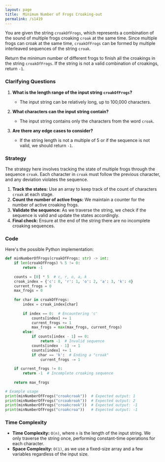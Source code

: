 ```yaml
---
layout: page
title:  Minimum Number of Frogs Croaking-out
permalink: /s1419
---
```


You are given the string `croakOfFrogs`, which represents a combination of the sound of multiple frogs croaking `croak` at the same time. Since multiple frogs can croak at the same time, `croakOfFrogs` can be formed by multiple interleaved sequences of the string `croak`.

Return the minimum number of different frogs to finish all the croakings in the string `croakOfFrogs`. If the string is not a valid combination of croakings, return `-1`.

### Clarifying Questions

1. **What is the length range of the input string `croakOfFrogs`?**
   - The input string can be relatively long, up to 100,000 characters.

2. **What characters can the input string contain?**
   - The input string contains only the characters from the word `croak`.

3. **Are there any edge cases to consider?**
   - If the string length is not a multiple of 5 or if the sequence is not valid, we should return `-1`.

### Strategy

The strategy here involves tracking the state of multiple frogs through the sequence `croak`. Each character in `croak` must follow the previous character, and any deviation violates the sequence.

1. **Track the states:** Use an array to keep track of the count of characters `croak` at each stage.
2. **Count the number of active frogs:** We maintain a counter for the number of active croaking frogs.
3. **Validate the sequence:** As we traverse the string, we check if the sequence is valid and update the states accordingly.
4. **Final check:** Ensure at the end of the string there are no incomplete croaking sequences.

### Code

Here's the possible Python implementation:

```python
def minNumberOfFrogs(croakOfFrogs: str) -> int:
    if len(croakOfFrogs) % 5 != 0:
        return -1
    
    counts = [0] * 5  # c, r, o, a, k
    croak_index = {'c': 0, 'r': 1, 'o': 2, 'a': 3, 'k': 4}
    current_frogs = 0
    max_frogs = 0
    
    for char in croakOfFrogs:
        index = croak_index[char]
        
        if index == 0:  # Encountering 'c'
            counts[index] += 1
            current_frogs += 1
            max_frogs = max(max_frogs, current_frogs)
        else:
            if counts[index - 1] == 0:
                return -1  # Invalid sequence
            counts[index - 1] -= 1
            counts[index] += 1
            if char == 'k':  # Ending a "croak"
                current_frogs -= 1
                
    if current_frogs != 0:
        return -1  # Incomplete croaking sequence
    
    return max_frogs

# Example usage
print(minNumberOfFrogs("croakcroak"))  # Expected output: 1
print(minNumberOfFrogs("crcoakroak"))  # Expected output: 2
print(minNumberOfFrogs("croakcrook"))  # Expected output: -1
print(minNumberOfFrogs("croakcroa"))   # Expected output: -1
```

### Time Complexity

- **Time Complexity:** `O(n)`, where `n` is the length of the input string. We only traverse the string once, performing constant-time operations for each character.
- **Space Complexity:** `O(1)`, as we use a fixed-size array and a few variables regardless of the input size.